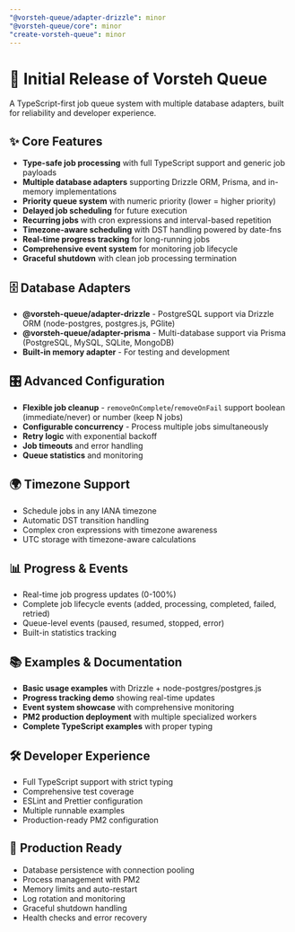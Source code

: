 ```yaml
---
"@vorsteh-queue/adapter-drizzle": minor
"@vorsteh-queue/core": minor
"create-vorsteh-queue": minor
---
```


# 🚀 Initial Release of Vorsteh Queue

A TypeScript-first job queue system with multiple database adapters, built for reliability and developer experience.

## ✨ Core Features

- **Type-safe job processing** with full TypeScript support and generic job payloads
- **Multiple database adapters** supporting Drizzle ORM, Prisma, and in-memory implementations
- **Priority queue system** with numeric priority (lower = higher priority)
- **Delayed job scheduling** for future execution
- **Recurring jobs** with cron expressions and interval-based repetition
- **Timezone-aware scheduling** with DST handling powered by date-fns
- **Real-time progress tracking** for long-running jobs
- **Comprehensive event system** for monitoring job lifecycle
- **Graceful shutdown** with clean job processing termination

## 🗄️ Database Adapters

- **@vorsteh-queue/adapter-drizzle** - PostgreSQL support via Drizzle ORM (node-postgres, postgres.js, PGlite)
- **@vorsteh-queue/adapter-prisma** - Multi-database support via Prisma (PostgreSQL, MySQL, SQLite, MongoDB)
- **Built-in memory adapter** - For testing and development

## 🎛️ Advanced Configuration

- **Flexible job cleanup** - `removeOnComplete`/`removeOnFail` support boolean (immediate/never) or number (keep N jobs)
- **Configurable concurrency** - Process multiple jobs simultaneously
- **Retry logic** with exponential backoff
- **Job timeouts** and error handling
- **Queue statistics** and monitoring

## 🌍 Timezone Support

- Schedule jobs in any IANA timezone
- Automatic DST transition handling
- Complex cron expressions with timezone awareness
- UTC storage with timezone-aware calculations

## 📊 Progress & Events

- Real-time job progress updates (0-100%)
- Complete job lifecycle events (added, processing, completed, failed, retried)
- Queue-level events (paused, resumed, stopped, error)
- Built-in statistics tracking

## 📚 Examples & Documentation

- **Basic usage examples** with Drizzle + node-postgres/postgres.js
- **Progress tracking demo** showing real-time updates
- **Event system showcase** with comprehensive monitoring
- **PM2 production deployment** with multiple specialized workers
- **Complete TypeScript examples** with proper typing

## 🛠️ Developer Experience

- Full TypeScript support with strict typing
- Comprehensive test coverage
- ESLint and Prettier configuration
- Multiple runnable examples
- Production-ready PM2 configuration

## 🎯 Production Ready

- Database persistence with connection pooling
- Process management with PM2
- Memory limits and auto-restart
- Log rotation and monitoring
- Graceful shutdown handling
- Health checks and error recovery
